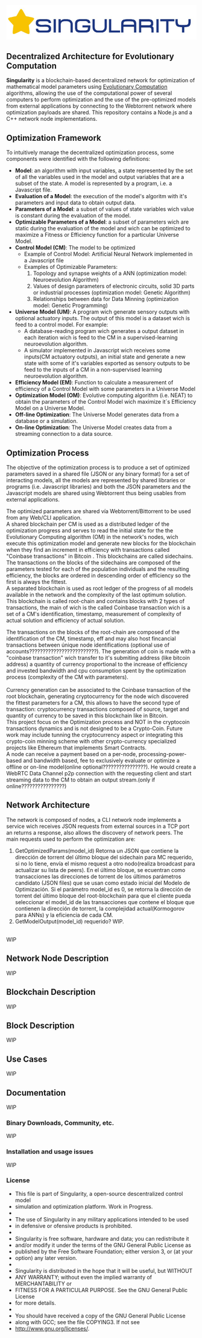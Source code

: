 ﻿![SINGULARITY](/logo.png)
## Decentralized Architecture for Evolutionary Computation

<b>Singularity</b> is a blockchain-based decentralized network for optimization of mathematical model parameters using <a href="https://en.wikipedia.org/wiki/Evolutionary_computation">Evolutionary Computation</a> algorithms, allowing the use of the computational power of several computers to perform optimization and the use of the pre-optimized models from external applications by connecting to the Webtorrent network where optimization payloads are shared. This repository contains a Node.js and a C++ network node implementations.

## Optimization Framework 

To intuitively manage the decentralized optimization process, some components were identified with the following definitions:
<ul>
<li>
<b>Model</b>: an algorithm with input variables, a state represented by the set of all the variables used in the model and output variables that are a subset of the state. A model is represented by a program, i.e. a Javascript file.
</li><li>
<b>Evaluation of a Model</b>: the execution of the model's algoritm with it's parameters and input data to obtain output data.
</li><li>
<b>Parameters of a Model</b>:  a subset of values of state variables wich value is constant during the evaluation of the model.
</li><li>
<b>Optimizable Parameters of a Model</b>:  a subset of parameters wich are static during the evaluation of the model and wich can be optimized to maximize a Fitness or Efficiency function for a particular Universe Model.
</li>
<li>
 <b>Control Model (CM)</b>: The model to be optimized
 <ul>
  <li>Example of Control Model:  Artificial Neural Network implemented in a Javascript file</li> 
  <li>Examples of Optimizable Parameters: 
   <ol>
    <li>Topology and synapse weights of a ANN (optimization model: Neuroevolution Algorithm)  
    </li>
    <li>Values of design parameters of electronic circuits, solid 3D parts or industrial processes (optimization model: Genetic Algorithm)
    </li>
    <li>Relationships between data for Data Minning (optimization model: Genetic Programming)
    </li>
   </ol>
  </li>
 </ul>
</li>
<li><b>Universe Model (UM)</b>: A program wich generate sensory outputs with optional actuatory inputs. The output of this model is a dataset wich is feed to a control model. For example:
 <ul>
  <li>  A database-reading program wich generates a output dataset in each iteration wich is feed to the CM in a supervised-learning neuroevolution algorithm.
  </li>
  <li>  A simulator implemented in Javascript wich receives some inputs(CM actuatory outputs), an initial state and generate a new state with some of it's variables exported as sensory outputs to be feed to the  inputs of a CM in a non-supervised learning neuroevolution algorithm.  
  </li>
  </ul>
</li>
<li><b>Efficiency Model (EM)</b>: Function to calculate a measurement of efficiency of a Control Model with some parameters in a Universe Model</li>
<li><b>Optimization Model (OM)</b>: Evolutive computing algorithm (i.e. NEAT) to obtain the parameters of the Control Model wich maximize it´s Efficiency Model on a Universe Model.</li>
<li><b>Off-line Optimization</b>: The Universe Model generates data from a database or a simulation.</li>
<li><b>On-line Optimization</b>: The Universe Model creates data from a streaming connection to a data source.</li>
</ul>

## Optimization Process 

The objective of the optimization process is to produce a set of optimized parameters saved in a shared file (JSON or any binary format) for a set of interacting models, all the models are represented by shared libraries or programs (i.e. Javascript libraries) and both the JSON parameters and the Javascript models are shared using Webtorrent thus being usables from external applications.  

The optimized parameters are shared vía Webtorrent/Bittorrent to be used from any Web/CLI application.
<br/>
A shared blockchain per CM is used as a distributed ledger of the optimization progress and serves to read the initial state for the the Evolutionary Computing algorithm (OM) in the network's nodes, wich execute this optimization model and generate new blocks for the blockchain when they find an increment in efficiency with  transactions called "Coinbase transactions" in Bitcoin . This blockchains are called sidechains.
<br/>
The transactions on the blocks of the sidechains are composed of the parameters tested for each of the population individuals and the resulting efficiency, the blocks are ordered in descending order of efficiency so the first is always the fittest. 
<br/>
A separated blockchain is used as root ledger of the progress of all models available in the network and the complexity of the last optimum solution. This blockchain is called root-chain and contains blocks with 2 types of transactions, the main of wich is the called Coinbase transaction wich is a set of a CM's identification, timestamp, measurement of complexity of actual solution and efficiency of actual solution. 

The transactions on the blocks of the root-chain are composed of the identification of the CM, timestamp, eff and may also host fincancial transactions between únique node identifications (optional use of accounts?????????????????????????). The generation of coin is made with a "coinbase transaction" wich transfer to it's submiting address (like bitcoin address) a quantity of currency proportional to the increase of efficiency and invested bandwidth and cpu consumption spent by the optimization process (complexity of the CM with parameters).  
<br/>
Currency generation can be associated to the Coinbase transaction of the root blockchain, generating cryptocurrency for the node wich discovered the fittest parameters for a CM, this allows to have the second type of transaction: cryptocurrency transactions composed of source, target and quantity of currency to be saved in this blockchain like in Bitcoin. 
<br/>
This project focus on the Optimization process and NOT in the cryptocoin transactions dynamics and is not designed to be a Crypto-Coin. Future work may include tunning the cryptocurrency aspect or integrating this crypto-coin minning scheme with other crypto-currency specialized projects like Ethereum that implements Smart Contracts. 
<br/>
A node can receive a payment based on a per-node, processing-power-based and bandwidth based, fee to exclusively evaluate or optimize a offline or on-line model(online optional????????????????). He would create a WebRTC Data Channel p2p connection with the requesting client and start streaming data to the CM to obtain an output stream.(only if online????????????????)



## Network Architecture

The network is composed of nodes, a CLI network node implements a service wich receives JSON requests from external sources in a TCP port an returns a response, also allows the discovery of network peers. The main requests used to perform the optimization are:
<br/>
<ol>
<li>GetOptimizedParams(model_id) Retorna un JSON que contiene la dirección de torrent del último bloque del sidechain para MC requerido, si no lo tiene, envía el mismo request a otro nodo(realiza broadcast para actualizar su lista de peers). En el último bloque, se ecuentran como transacciones las direcciones de torrent de los últimos parámetros candidato (JSON files) que se usan como estado inicial del Modelo de Optimización. Si el parámetro model_id es 0, se retorna la dirección de torrent del último bloque del root-blockchain para que el cliente pueda seleccionar el model_id de las transacciones que contene el bloque que contienen la dirección de torrent, la complejidad actual(Kormogorov para ANNs) y la eficiencia de cada CM.
</li>
<li>GetModelOutput(model_id) requerido? WIP.
</li>
</ol>
<br/>
WIP

## Network Node Description 
WIP 



## Blockchain Description
WIP 
## Block Description
WIP
## Use Cases

WIP

## Documentation

WIP

### Binary Downloads, Community, etc.

WIP

### Installation and usage issues

WIP

### License

 *    This file is part of Singularity, a open-source descentralized control model
 *    simulation and optimization platform. Work in Progress.
 *    
 *    The use of Singularity in any military applications intended to be used 
 *    in defensive or ofensive products is prohibited. 
 * 
 *    Singularity is free software, hardware and data; you can redistribute it 
 *    and/or modify it under the terms of the GNU General Public License as 
 *    published by the Free Software Foundation; either version 3, or (at your 
 *    option) any later version.
 *
 *    Singularity is distributed in the hope that it will be useful, but WITHOUT
 *    ANY WARRANTY; without even the implied warranty of MERCHANTABILITY or
 *    FITNESS FOR A PARTICULAR PURPOSE. See the GNU General Public License
 *    for more details.
 * 
 *    You should have received a copy of the GNU General Public License
 *    along with GCC; see the file COPYING3.  If not see
 *    <http://www.gnu.org/licenses/>. 


 

